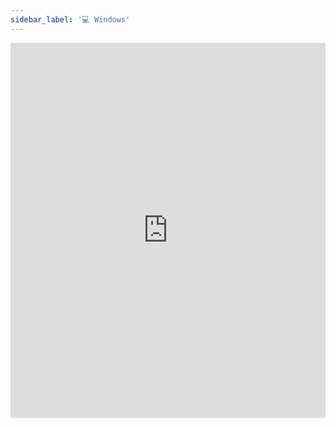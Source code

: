 ```yaml
---
sidebar_label: '💻 Windows'
---
```


<iframe width="100%" height="600px" src="https://www.youtube.com/embed/ay5hsvY-81s" title="YouTube video player" frameborder="0" allow="accelerometer; autoplay; clipboard-write; encrypted-media; gyroscope; picture-in-picture" allowfullscreen></iframe>
